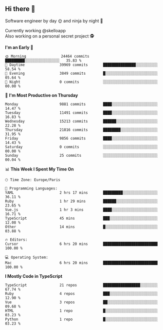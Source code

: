 ## Hi there 👋

Software engineer by day 🌞 and ninja by night 🌝

Currently working @skelloapp <br>
Also working on a personal secret project 🕵️

<!--START_SECTION:waka-->
**I'm an Early 🐤** 

```text
🌞 Morning                24464 commits       █████████░░░░░░░░░░░░░░░░   35.83 % 
🌆 Daytime                39969 commits       ███████████████░░░░░░░░░░   58.54 % 
🌃 Evening                3849 commits        █░░░░░░░░░░░░░░░░░░░░░░░░   05.64 % 
🌙 Night                  0 commits           ░░░░░░░░░░░░░░░░░░░░░░░░░   00.00 % 
```
📅 **I'm Most Productive on Thursday** 

```text
Monday                   9881 commits        ████░░░░░░░░░░░░░░░░░░░░░   14.47 % 
Tuesday                  11491 commits       ████░░░░░░░░░░░░░░░░░░░░░   16.83 % 
Wednesday                15213 commits       ██████░░░░░░░░░░░░░░░░░░░   22.28 % 
Thursday                 21816 commits       ████████░░░░░░░░░░░░░░░░░   31.95 % 
Friday                   9856 commits        ████░░░░░░░░░░░░░░░░░░░░░   14.43 % 
Saturday                 0 commits           ░░░░░░░░░░░░░░░░░░░░░░░░░   00.00 % 
Sunday                   25 commits          ░░░░░░░░░░░░░░░░░░░░░░░░░   00.04 % 
```


📊 **This Week I Spent My Time On** 

```text
🕑︎ Time Zone: Europe/Paris

💬 Programming Languages: 
YAML                     2 hrs 17 mins       █████████░░░░░░░░░░░░░░░░   36.11 % 
Ruby                     1 hr 29 mins        ██████░░░░░░░░░░░░░░░░░░░   23.65 % 
Vue.js                   1 hr 3 mins         ████░░░░░░░░░░░░░░░░░░░░░   16.71 % 
TypeScript               45 mins             ███░░░░░░░░░░░░░░░░░░░░░░   12.08 % 
Other                    14 mins             █░░░░░░░░░░░░░░░░░░░░░░░░   03.88 % 

🔥 Editors: 
Cursor                   6 hrs 20 mins       █████████████████████████   100.00 % 

💻 Operating System: 
Mac                      6 hrs 20 mins       █████████████████████████   100.00 % 
```

**I Mostly Code in TypeScript** 

```text
TypeScript               21 repos            █████████████████░░░░░░░░   67.74 % 
Ruby                     4 repos             ███░░░░░░░░░░░░░░░░░░░░░░   12.90 % 
Vue                      3 repos             ██░░░░░░░░░░░░░░░░░░░░░░░   09.68 % 
HTML                     1 repo              █░░░░░░░░░░░░░░░░░░░░░░░░   03.23 % 
Python                   1 repo              █░░░░░░░░░░░░░░░░░░░░░░░░   03.23 % 
```




<!--END_SECTION:waka-->

<!--
**antoinelncl/antoinelncl** is a ✨ _special_ ✨ repository because its `README.md` (this file) appears on your GitHub profile.

Here are some ideas to get you started:

- 🔭 I’m currently working on ...
- 🌱 I’m currently learning ...
- 👯 I’m looking to collaborate on ...
- 🤔 I’m looking for help with ...
- 💬 Ask me about ...
- 📫 How to reach me: ...
- 😄 Pronouns: ...
- ⚡ Fun fact: ...
-->
